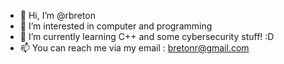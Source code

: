 - 👋 Hi, I’m @rbreton
- 👀 I’m interested in computer and programming
- 🌱 I’m currently learning C++ and some cybersecurity stuff! :D
- 📫 You can reach me via my email : bretonr@gmail.com

